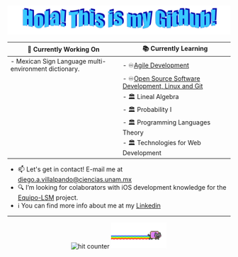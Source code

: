 <p align="center">
  <img src="https://github.com/Dialvive/Dialvive/blob/master/images/HolaMundo.png?raw=true" style="max-width: 100%;" alt="Hello World!" />
</p>

  
<p align="center">
  
| :floppy_disk: Currently Working On | :books: Currently Learning         |
| ---------------------------------- | ---------------------------------- |
| - Mexican Sign Language multi-environment dictionary. | - :infinity:[Agile Development](https://www.coursera.org/specializations/agile-development)  |
|   | - :infinity:[Open Source Software Development, Linux and Git](https://www.coursera.org/specializations/oss-development-linux-git)
|   | - :classical_building: Lineal Algebra
|   | - :classical_building: Probability I
|   | - :classical_building: Programming Languages Theory
|   | - :classical_building: Technologies for Web Development
</p>


  - :mailbox: Let's get in contact! E-mail me at diego.a.villalpando@ciencias.unam.mx
  - :mag: I’m looking for colaborators with iOS development knowledge for the [Equipo-LSM](https://github.com/Equipo-LSM) project.
  - :information_source: You can find more info about me at my [Linkedin](https://www.linkedin.com/in/diegovillalpando/)
 

  <hr>

  <div align="center">
    <img src="https://profile-counter.glitch.me/dialvive/count.svg" alt="hit counter" align="center">
    <img src="https://github.com/Dialvive/Dialvive/blob/master/images/nyan.gif?raw=true" style="width: 25%;" alt="Nyan!" />
  </div>



